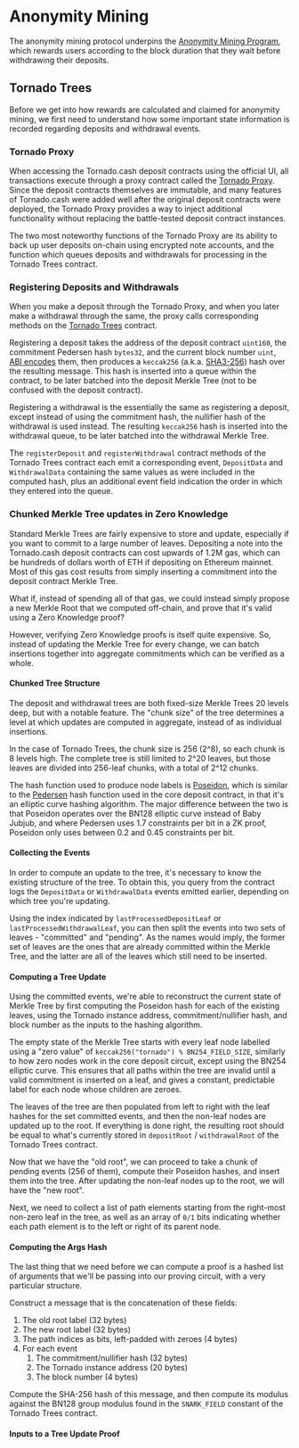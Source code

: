 # Anonymity Mining

The anonymity mining protocol underpins the [Anonymity Mining Program](../anonymity-mining.md), which rewards users according to the block duration that they wait before withdrawing their deposits.

## Tornado Trees

Before we get into how rewards are calculated and claimed for anonymity mining, we first need to understand how some important state information is recorded regarding deposits and withdrawal events.

### Tornado Proxy

When accessing the Tornado.cash deposit contracts using the official UI, all transactions execute through a proxy contract called the [Tornado Proxy](https://github.com/tornadocash/tornado-trees/blob/master/contracts/TornadoTrees.sol). Since the deposit contracts themselves are immutable, and many features of Tornado.cash were added well after the original deposit contracts were deployed, the Tornado Proxy provides a way to inject additional functionality without replacing the battle-tested deposit contract instances.

The two most noteworthy functions of the Tornado Proxy are its ability to back up user deposits on-chain using encrypted note accounts, and the function which queues deposits and withdrawals for processing in the Tornado Trees contract.

### Registering Deposits and Withdrawals

When you make a deposit through the Tornado Proxy, and when you later make a withdrawal through the same, the proxy calls corresponding methods on the [Tornado Trees](https://github.com/tornadocash/tornado-trees/blob/master/contracts/TornadoTrees.sol) contract.

Registering a deposit takes the address of the deposit contract `uint160`, the commitment Pedersen hash `bytes32`, and the current block number `uint`, [ABI encodes](https://docs.soliditylang.org/en/v0.8.9/abi-spec.html#abi) them, then produces a `keccak256` (a.k.a. [SHA3-256](https://en.wikipedia.org/wiki/SHA-3)) hash over the resulting message. This hash is inserted into a queue within the contract, to be later batched into the deposit Merkle Tree (not to be confused with the deposit contract).

Registering a withdrawal is the essentially the same as registering a deposit, except instead of using the commitment hash, the nullifier hash of the withdrawal is used instead. The resulting `keccak256` hash is inserted into the withdrawal queue, to be later batched into the withdrawal Merkle Tree.

The `registerDeposit` and `registerWithdrawal` contract methods of the Tornado Trees contract each emit a corresponding event, `DepositData` and `WithdrawalData` containing the same values as were included in the computed hash, plus an additional event field indication the order in which they entered into the queue.

### Chunked Merkle Tree updates in Zero Knowledge

Standard Merkle Trees are fairly expensive to store and update, especially if you want to commit to a large number of leaves. Depositing a note into the Tornado.cash deposit contracts can cost upwards of 1.2M gas, which can be hundreds of dollars worth of ETH if depositing on Ethereum mainnet. Most of this gas cost results from simply inserting a commitment into the deposit contract Merkle Tree.

What if, instead of spending all of that gas, we could instead simply propose a new Merkle Root that we computed off-chain, and prove that it's valid using a Zero Knowledge proof?

However, verifying Zero Knowledge proofs is itself quite expensive. So, instead of updating the Merkle Tree for every change, we can batch insertions together into aggregate commitments which can be verified as a whole.

#### Chunked Tree Structure

The deposit and withdrawal trees are both fixed-size Merkle Trees 20 levels deep, but with a notable feature. The "chunk size" of the tree determines a level at which updates are computed in aggregate, instead of as individual insertions.

In the case of Tornado Trees, the chunk size is 256 (2^8), so each chunk is 8 levels high. The complete tree is still limited to 2^20 leaves, but those leaves are divided into 256-leaf chunks, with a total of 2^12 chunks.

The hash function used to produce node labels is [Poseidon](https://www.poseidon-hash.info), which is similar to the [Pedersen](https://iden3-docs.readthedocs.io/en/latest/iden3\_repos/research/publications/zkproof-standards-workshop-2/pedersen-hash/pedersen.html) hash function used in the core deposit contract, in that it's an elliptic curve hashing algorithm. The major difference between the two is that Poseidon operates over the BN128 elliptic curve instead of Baby Jubjub, and where Pedersen uses 1.7 constraints per bit in a ZK proof, Poseidon only uses between 0.2 and 0.45 constraints per bit.

#### Collecting the Events

In order to compute an update to the tree, it's necessary to know the existing structure of the tree. To obtain this, you query from the contract logs the `DepositData` or `WithdrawalData` events emitted earlier, depending on which tree you're updating.

Using the index indicated by `lastProcessedDepositLeaf` or `lastProcessedWithdrawalLeaf`, you can then split the events into two sets of leaves - "committed" and "pending". As the names would imply, the former set of leaves are the ones that are already committed within the Merkle Tree, and the latter are all of the leaves which still need to be inserted.

#### Computing a Tree Update

Using the committed events, we're able to reconstruct the current state of Merkle Tree by first computing the Poseidon hash for each of the existing leaves, using the Tornado instance address, commitment/nullifier hash, and block number as the inputs to the hashing algorithm.

The empty state of the Merkle Tree starts with every leaf node labelled using a "zero value" of `keccak256("tornado") % BN254_FIELD_SIZE`, similarly to how zero nodes work in the core deposit circuit, except using the BN254 elliptic curve. This ensures that all paths within the tree are invalid until a valid commitment is inserted on a leaf, and gives a constant, predictable label for each node whose children are zeroes.

The leaves of the tree are then populated from left to right with the leaf hashes for the set committed events, and then the non-leaf nodes are updated up to the root. If everything is done right, the resulting root should be equal to what's currently stored in `depositRoot` / `withdrawalRoot` of the Tornado Trees contract.

Now that we have the "old root", we can proceed to take a chunk of pending events (256 of them), compute their Poseidon hashes, and insert them into the tree. After updating the non-leaf nodes up to the root, we will have the "new root".

Next, we need to collect a list of path elements starting from the right-most non-zero leaf in the tree, as well as an array of `0/1` bits indicating whether each path element is to the left or right of its parent node.

#### Computing the Args Hash

The last thing that we need before we can compute a proof is a hashed list of arguments that we'll be passing into our proving circuit, with a very particular structure.

Construct a message that is the concatenation of these fields:

1. The old root label (32 bytes)
2. The new root label (32 bytes)
3. The path indices as bits, left-padded with zeroes (4 bytes)
4. For each event
   1. The commitment/nullifier hash (32 bytes)
   2. The Tornado instance address (20 bytes)
   3. The block number (4 bytes)

Compute the SHA-256 hash of this message, and then compute its modulus against the BN128 group modulus found in the `SNARK_FIELD` constant of the Tornado Trees contract.

#### Inputs to a Tree Update Proof

